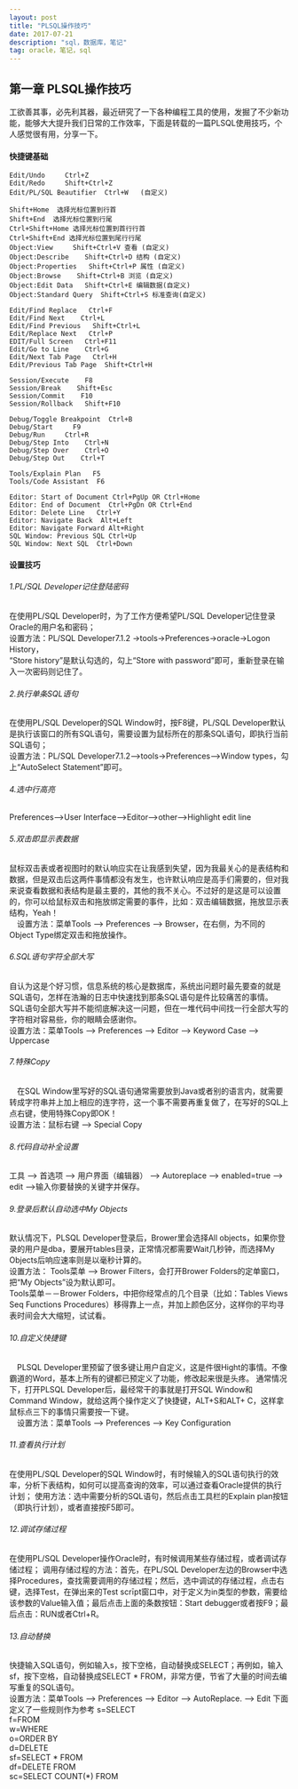 ```yaml
---
layout: post
title: "PLSQL操作技巧"
date: 2017-07-21 
description: "sql，数据库，笔记"
tag: oracle，笔记，sql
---  
```


## 第一章 PLSQL操作技巧

工欲善其事，必先利其器，最近研究了一下各种编程工具的使用，发掘了不少新功能，能够大大提升我们日常的工作效率，下面是转载的一篇PLSQL使用技巧，个人感觉很有用，分享一下。

#### 快捷键基础 

    Edit/Undo     Ctrl+Z
    Edit/Redo     Shift+Ctrl+Z
    Edit/PL/SQL Beautifier  Ctrl+W   (自定义)

    Shift+Home  选择光标位置到行首
    Shift+End  选择光标位置到行尾
    Ctrl+Shift+Home 选择光标位置到首行行首
    Ctrl+Shift+End 选择光标位置到尾行行尾
    Object:View     Shift+Ctrl+V 查看 (自定义)
    Object:Describe    Shift+Ctrl+D 结构 (自定义)
    Object:Properties   Shift+Ctrl+P 属性 (自定义)
    Object:Browse    Shift+Ctrl+B 浏览 (自定义)
    Object:Edit Data   Shift+Ctrl+E 编辑数据(自定义)
    Object:Standard Query  Shift+Ctrl+S 标准查询(自定义)

    Edit/Find Replace   Ctrl+F
    Edit/Find Next    Ctrl+L
    Edit/Find Previous   Shift+Ctrl+L
    Edit/Replace Next   Ctrl+P
    EDIT/Full Screen   Ctrl+F11
    Edit/Go to Line    Ctrl+G
    Edit/Next Tab Page   Ctrl+H
    Edit/Previous Tab Page  Shift+Ctrl+H

    Session/Execute    F8
    Session/Break    Shift+Esc
    Session/Commit    F10
    Session/Rollback   Shift+F10

    Debug/Toggle Breakpoint  Ctrl+B
    Debug/Start     F9
    Debug/Run     Ctrl+R
    Debug/Step Into    Ctrl+N
    Debug/Step Over    Ctrl+O
    Debug/Step Out    Ctrl+T

    Tools/Explain Plan   F5
    Tools/Code Assistant  F6

    Editor: Start of Document Ctrl+PgUp OR Ctrl+Home
    Editor: End of Document  Ctrl+PgDn OR Ctrl+End
    Editor: Delete Line   Ctrl+Y
    Editor: Navigate Back  Alt+Left
    Editor: Navigate Forward Alt+Right
    SQL Window: Previous SQL Ctrl+Up
    SQL Window: Next SQL  Ctrl+Down

#### 设置技巧 


###### 1.PL/SQL Developer记住登陆密码  
在使用PL/SQL Developer时，为了工作方便希望PL/SQL Developer记住登录Oracle的用户名和密码；  
设置方法：PL/SQL Developer7.1.2 ->tools->Preferences->oracle->Logon History，  
“Store history”是默认勾选的，勾上“Store with password”即可，重新登录在输入一次密码则记住了。


###### 2.执行单条SQL语句  
在使用PL/SQL Developer的SQL Window时，按F8键，PL/SQL Developer默认是执行该窗口的所有SQL语句，需要设置为鼠标所在的那条SQL语句，即执行当前SQL语句；  
设置方法：PL/SQL Developer7.1.2-->tools->Preferences-->Window types，勾上“AutoSelect Statement”即可。


###### 4.选中行高亮  
Preferences-->User Interface-->Editor-->other-->Highlight edit line


###### 5.双击即显示表数据  
鼠标双击表或者视图时的默认响应实在让我感到失望，因为我最关心的是表结构和数据，但是双击后这两件事情都没有发生，也许默认响应是高手们需要的，但对我来说查看数据和表结构是最主要的，其他的我不关心。不过好的是这是可以设置的，你可以给鼠标双击和拖放绑定需要的事件，比如：双击编辑数据，拖放显示表结构，Yeah！  
　设置方法：菜单Tools --> Preferences --> Browser，在右侧，为不同的Object Type绑定双击和拖放操作。


###### 6.SQL语句字符全部大写  
自认为这是个好习惯，信息系统的核心是数据库，系统出问题时最先要查的就是SQL语句，怎样在浩瀚的日志中快速找到那条SQL语句是件比较痛苦的事情。 SQL语句全部大写并不能彻底解决这一问题，但在一堆代码中间找一行全部大写的字符相对容易些，你的眼睛会感谢你。  
 设置方法：菜单Tools --> Preferences --> Editor --> Keyword Case --> Uppercase


###### 7.特殊Copy    
　在SQL Window里写好的SQL语句通常需要放到Java或者别的语言内，就需要转成字符串并上加上相应的连字符，这一个事不需要再重复做了，在写好的SQL上点右键，使用特殊Copy即OK！  
 设置方法：鼠标右键 --> Special Copy


###### 8.代码自动补全设置
 工具 --> 首选项  --> 用户界面（编辑器） --> Autoreplace --> enabled=true --> edit -->输入你要替换的关键字并保存。
 

###### 9.登录后默认自动选中My Objects  
 默认情况下，PLSQL Developer登录后，Brower里会选择All objects，如果你登录的用户是dba，要展开tables目录，正常情况都需要Wait几秒钟，而选择My Objects后响应速率则是以毫秒计算的。  
 设置方法：
 Tools菜单 --> Brower Filters，会打开Brower Folders的定单窗口，把“My Objects”设为默认即可。  
 Tools菜单－－Brower Folders，中把你经常点的几个目录（比如：Tables Views Seq Functions Procedures）移得靠上一点，并加上颜色区分，这样你的平均寻表时间会大大缩短，试试看。
　
###### 10.自定义快捷键   
　PLSQL Developer里预留了很多键让用户自定义，这是件很Hight的事情。不像霸道的Word，基本上所有的键都已预定义了功能，修改起来很是头疼。 通常情况下，打开PLSQL Developer后，最经常干的事就是打开SQL Window和Command Window，就给这两个操作定义了快捷键，ALT+S和ALT+ C，这样拿鼠标点三下的事情只需要按一下键。  
　设置方法：菜单Tools --> Preferences --> Key Configuration
　

###### 11.查看执行计划
  在使用PL/SQL Developer的SQL Window时，有时候输入的SQL语句执行的效率，分析下表结构，如何可以提高查询的效率，可以通过查看Oracle提供的执行计划；
 使用方法：选中需要分析的SQL语句，然后点击工具栏的Explain plan按钮（即执行计划），或者直接按F5即可。


###### 12.调试存储过程
  在使用PL/SQL Developer操作Oracle时，有时候调用某些存储过程，或者调试存储过程；
 调用存储过程的方法：首先，在PL/SQL Developer左边的Browser中选择Procedures，查找需要调用的存储过程；然后，选中调试的存储过程，点击右键，选择Test，在弹出来的Test scrīpt窗口中，对于定义为in类型的参数，需要给该参数的Value输入值；最后点击上面的条数按钮：Start debugger或者按F9；最后点击：RUN或者Ctrl+R。


###### 13.自动替换
 快捷输入SQL语句，例如输入s，按下空格，自动替换成SELECT；再例如，输入sf，按下空格，自动替换成SELECT * FROM，非常方便，节省了大量的时间去编写重复的SQL语句。  
 设置方法：菜单Tools --> Preferences --> Editor --> AutoReplace. --> Edit
 下面定义了一些规则作为参考
    s=SELECT  
    f=FROM  
    w=WHERE  
    o=ORDER BY  
    d=DELETE  
    sf=SELECT * FROM  
    df=DELETE FROM  
    sc=SELECT COUNT(*) FROM






